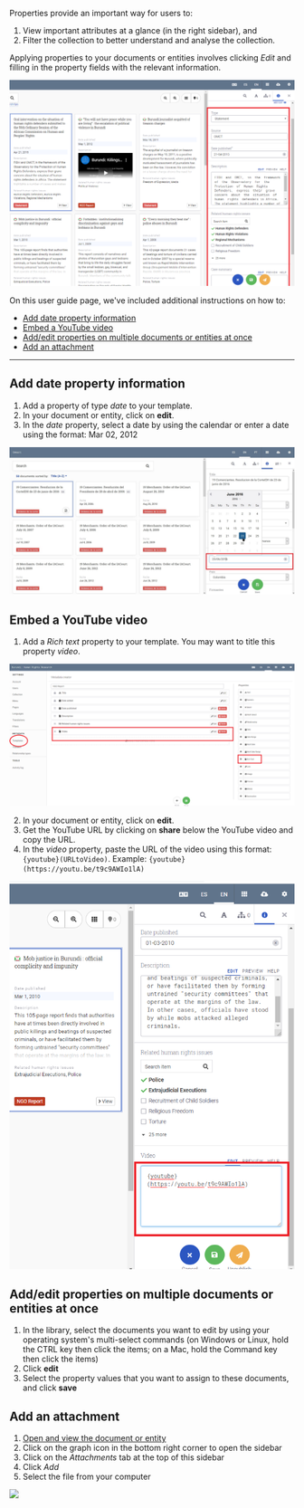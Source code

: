 Properties provide an important way for users to: 
1. View important attributes at a glance (in the right sidebar), and 
2. Filter the collection to better understand and analyse the collection.

Applying properties to your documents or entities involves clicking _Edit_ and filling in the property fields with the relevant information. 

![](https://github.com/quincywiele/HURIDOCS-User-Manuals/blob/master/addprops.png)

On this user guide page, we've included additional instructions on how to:

* [Add date property information](https://github.com/huridocs/uwazi/wiki/Apply-properties#add-date-property-information)
* [Embed a YouTube video](https://github.com/huridocs/uwazi/wiki/Apply-properties#embed-a-youtube-video)
* [Add/edit properties on multiple documents or entities at once](https://github.com/huridocs/uwazi/wiki/Apply-properties#addedit-properties-on-multiple-documents-or-entities-at-once)
* [Add an attachment](https://github.com/huridocs/uwazi/wiki/Apply-properties#add-an-attachment)

***

## Add date property information
1. Add a property of type _date_ to your template. 
2. In your document or entity, click on **edit**.
3. In the _date_ property, select a date by using the calendar or enter a date using the format: Mar 02, 2012

![](https://github.com/quincywiele/HURIDOCS-User-Manuals/blob/master/date%20props.jpg)

## Embed a YouTube video
1. Add a _Rich text_ property to your template. You may want to title this property _video_. 

![](https://github.com/quincywiele/HURIDOCS-User-Manuals/blob/master/youtubevideo1.png)

2. In your document or entity, click on **edit**. 
3. Get the YouTube URL by clicking on **share** below the YouTube video and copy the URL.
4. In the _video_ property, paste the URL of the video using this format: `{youtube}(URLtoVideo)`. Example: `{youtube}(https://youtu.be/t9c9AWIo1lA)`

![](https://github.com/quincywiele/HURIDOCS-User-Manuals/blob/master/youtubevideo3.png)


## Add/edit properties on multiple documents or entities at once
1. In the library, select the documents you want to edit by using your operating system's multi-select commands (on Windows or Linux, hold the CTRL key then click the items; on a Mac, hold the Command key then click the items)
2. Click **edit**
3. Select the property values that you want to assign to these documents, and click **save**



## Add an attachment
1. [Open and view the document or entity](https://github.com/huridocs/uwazi/wiki/Open-and-view-a-document)
2. Click on the graph icon in the bottom right corner to open the sidebar
3. Click on the _Attachments_ tab at the top of this sidebar
4. Click _Add_
5. Select the file from your computer

![](http://g.recordit.co/k41u2h3Kdy.gif)